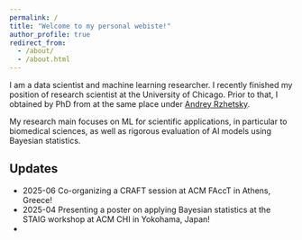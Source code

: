 ```yaml
---
permalink: /
title: "Welcome to my personal webiste!"
author_profile: true
redirect_from: 
  - /about/
  - /about.html
---
```


I am a data scientist and machine learning researcher. I recently finished my position of research scientist at the University of Chicago. Prior to that, I obtained by PhD from at the same place under [Andrey Rzhetsky](https://biologicalsciences.uchicago.edu/faculty/andrey-rzhetsky).

My research main focuses on ML for scientific applications, in particular to biomedical sciences, as well as rigorous evaluation of AI models using Bayesian statistics.

## Updates
- 2025-06 Co-organizing a CRAFT session at ACM FAccT in Athens, Greece!
- 2025-04 Presenting a poster on applying Bayesian statistics at the STAIG workshop at ACM CHI in Yokohama, Japan!
- 

